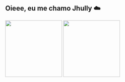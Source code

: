 ## Oieee, eu me chamo Jhully ☁️

<div> 
  <img height="180em" src="https://github-readme-stats.vercel.app/api?username=jhullyyy&theme=moltack&show_icons=true">
  <img height="180em" src="https://github-readme-stats.vercel.app/api/top-langs/?username=jhullyyy&theme=moltack&show_icons=true">
</div>

